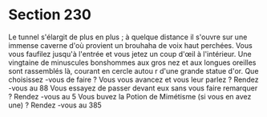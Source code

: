 # Section 230

Le tunnel s'élargit de plus en plus  ; à quelque distance il s'ouvre sur une immense  caverne
d'où provient un brouhaha de voix haut perchées. Vous vous faufilez jusqu'à l'entrée et
vous jetez un coup d'œil à l'intérieur. Une vingtaine de minuscules bonshommes aux gros
nez et aux longues oreilles sont rassemblés là, courant en cercle autou r d'une grande
statue d'or. Que choisissez -vous de faire  ?
Vous vous avancez et vous leur parlez  ?    Rendez -vous au 88
Vous essayez de passer devant eux sans vous faire remarquer  ? Rendez -vous au 5
Vous buvez la Potion de Mimétisme (si vous en avez une)  ? Rendez -vous au 385